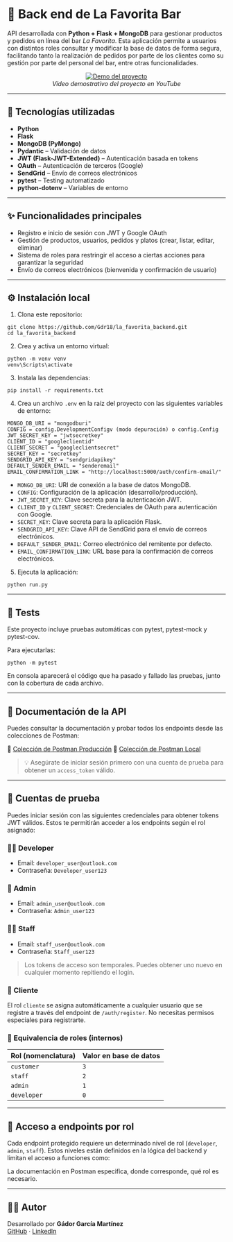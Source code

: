 # 🍻 Back end de La Favorita Bar

API desarrollada con **Python + Flask + MongoDB** para gestionar productos y pedidos en línea del bar _La Favorita_.
Esta aplicación permite a usuarios con distintos roles consultar y modificar la base de datos de forma segura,
facilitando tanto la realización de pedidos por parte de los clientes como su gestión por parte del personal del bar,
entre otras funcionalidades.

<p align="center">
  <a href="https://www.youtube.com/watch?v=UmdkoXxtj_sO">
    <img src="https://img.youtube.com/vi/UmdkoXxtj_s/0.jpg" alt="Demo del proyecto">
  </a>
  <br>
  <em>Vídeo demostrativo del proyecto en YouTube</em>
</p>

---

## 🚀 Tecnologías utilizadas

- **Python**
- **Flask**
- **MongoDB (PyMongo)**
- **Pydantic** – Validación de datos
- **JWT (Flask-JWT-Extended)** – Autenticación basada en tokens
- **OAuth** – Autenticación de terceros (Google)
- **SendGrid** – Envío de correos electrónicos
- **pytest** – Testing automatizado
- **python-dotenv** – Variables de entorno

---

## ✨ Funcionalidades principales

- Registro e inicio de sesión con JWT y Google OAuth
- Gestión de productos, usuarios, pedidos y platos (crear, listar, editar, eliminar)
- Sistema de roles para restringir el acceso a ciertas acciones para garantizar la seguridad
- Envío de correos electrónicos (bienvenida y confirmación de usuario)

___

## ⚙️ Instalación local

1. Clona este repositorio:

```
git clone https://github.com/Gdr18/la_favorita_backend.git
cd la_favorita_backend
```

2. Crea y activa un entorno virtual:

```
python -m venv venv
venv\Scripts\activate
```

3. Instala las dependencias:

```
pip install -r requirements.txt
```

4. Crea un archivo `.env` en la raíz del proyecto con las siguientes variables de entorno:

```
MONGO_DB_URI = "mongodburi"
CONFIG = config.DevelopmentConfigv (modo depuración) o config.Config
JWT_SECRET_KEY = "jwtsecretkey"
CLIENT_ID = "googleclientid"
CLIENT_SECRET = "googleclientsecret"
SECRET_KEY = "secretkey"
SENDGRID_API_KEY = "sendgridapikey"
DEFAULT_SENDER_EMAIL = "senderemail"
EMAIL_CONFIRMATION_LINK = "http://localhost:5000/auth/confirm-email/"
```

- `MONGO_DB_URI`: URI de conexión a la base de datos MongoDB.
- `CONFIG`: Configuración de la aplicación (desarrollo/producción).
- `JWT_SECRET_KEY`: Clave secreta para la autenticación JWT.
- `CLIENT_ID` y `CLIENT_SECRET`: Credenciales de OAuth para autenticación con Google.
- `SECRET_KEY`: Clave secreta para la aplicación Flask.
- `SENDGRID_API_KEY`: Clave API de SendGrid para el envío de correos electrónicos.
- `DEFAULT_SENDER_EMAIL`: Correo electrónico del remitente por defecto.
- `EMAIL_CONFIRMATION_LINK`: URL base para la confirmación de correos electrónicos.

5. Ejecuta la aplicación:

```
python run.py
```

___

## 🧪 Tests

Este proyecto incluye pruebas automáticas con pytest, pytest-mock y pytest-cov.

Para ejecutarlas:

```
python -m pytest
```

En consola aparecerá el código que ha pasado y fallado las pruebas, junto con la cobertura de cada archivo.

---

## 📓 Documentación de la API

Puedes consultar la documentación y probar todos los endpoints desde las colecciones de Postman:

🔗 [Colección de Postman Producción](https://www.postman.com/maintenance-participant-28116252/workspace/gdor-comparte/collection/26739293-8ed71c06-f67a-40b3-8b21-6e642cabcce4?action=share&creator=26739293)
🔗 [Colección de Postman Local](https://www.postman.com/maintenance-participant-28116252/workspace/gdor-comparte/collection/26739293-51b9ab63-6047-487f-a538-17276126744f?action=share&creator=26739293)

> 💡 Asegúrate de iniciar sesión primero con una cuenta de prueba para obtener un `access_token` válido.

---

## 🧪 Cuentas de prueba

Puedes iniciar sesión con las siguientes credenciales para obtener tokens JWT válidos. Estos te permitirán acceder a los
endpoints según el rol asignado:

### 👩‍💻 Developer

- Email: `developer_user@outlook.com`
- Contraseña: `Developer_user123`

### 👑 Admin

- Email: `admin_user@outlook.com`
- Contraseña: `Admin_user123`

### 🧑‍🔧 Staff

- Email: `staff_user@outlook.com`
- Contraseña: `Staff_user123`

> Los tokens de acceso son temporales. Puedes obtener uno nuevo en cualquier momento repitiendo el login.

### 👤 Cliente

El rol `cliente` se asigna automáticamente a cualquier usuario que se registre a través del endpoint de
`/auth/register`. No necesitas permisos especiales para registrarte.

### 🧾 Equivalencia de roles (internos)

| Rol (nomenclatura) | Valor en base de datos |
|--------------------|------------------------|
| `customer`         | `3`                    |
| `staff`            | `2`                    |
| `admin`            | `1`                    |
| `developer`        | `0`                    |

---

## 🔐 Acceso a endpoints por rol

Cada endpoint protegido requiere un determinado nivel de rol (`developer`, `admin`, `staff`). Estos niveles
están definidos en la lógica del backend y limitan el acceso a funciones como:

La documentación en Postman especifica, donde corresponde, qué rol es necesario.

___

## 👩‍💻 Autor

Desarrollado por **Gádor García Martínez**  
[GitHub](https://github.com/Gdr18) · [LinkedIn](https://www.linkedin.com/in/g%C3%A1dor-garc%C3%ADa-mart%C3%ADnez-99a33717b/)  

